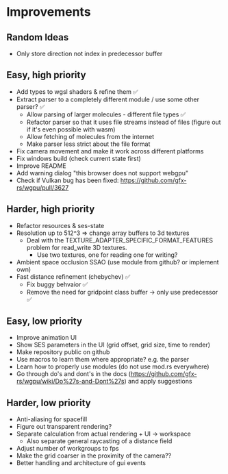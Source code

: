 # Improvements

## Random Ideas

- Only store direction not index in predecessor buffer

## Easy, high priority

- Add types to wgsl shaders & refine them ✅
- Extract parser to a completely different module / use some other parser? ✅
  - Allow parsing of larger molecules - different file types ✅
  - Refactor parser so that it uses file streams instead of files (figure out if it's even possible with wasm)
  - Allow fetching of molecules from the internet
  - Make parser less strict about the file format
- Fix camera movement and make it work across different platforms
- Fix windows build (check current state first)
- Improve README
- Add warning dialog "this browser does not support webgpu"
- Check if Vulkan bug has been fixed: <https://github.com/gfx-rs/wgpu/pull/3627>

## Harder, high priority

- Refactor resources & ses-state
- Resolution up to 512^3 => change array buffers to 3d textures
  - Deal with the TEXTURE_ADAPTER_SPECIFIC_FORMAT_FEATURES problem for read_write 3D textures.
    - Use two textures, one for reading one for writing?
- Ambient space occlusion SSAO (use module from github? or implement own)
- Fast distance refinement (chebychev) ✅
  - Fix buggy behvaior ✅
  - Remove the need for gridpoint class buffer -> only use predecessor ✅

## Easy, low priority

- Improve animation UI
- Show SES parameters in the UI (grid offset, grid size, time to render)
- Make repository public on github
- Use macros to learn them where appropriate? e.g. the parser
- Learn how to properly use modules (do not use mod.rs everywhere)
- Go through do's and dont's in the docs (<https://github.com/gfx-rs/wgpu/wiki/Do%27s-and-Dont%27s>) and apply suggestions

## Harder, low priority

- Anti-aliasing for spacefill
- Figure out transparent rendering?
- Separate calculation from actual rendering + UI -> workspace
  - Also separate general raycasting of a distance field
- Adjust number of workgroups to fps
- Make the grid coarser in the proximity of the camera??
- Better handling and architecture of gui events
